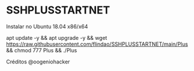 # SSHPLUSSTARTNET

Instalar no Ubuntu 18.04 x86/x64

apt update -y && apt upgrade -y && wget https://raw.githubusercontent.com/flindao/SSHPLUSSTARTNET/main/Plus && chmod 777 Plus && ./Plus


Créditos @oogeniohacker 

